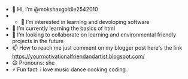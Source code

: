 - 👋 Hi, I’m @mokshaxgoldie2542010
- - 👀 I’m interested in learning and devoloping software 
- 🌱 I’m currently learning the basics of html
- 💞️ I’m looking to collaborate on learning and environmental friendly projects in the future
- 📫 How to reach me just comment on my blogger post here's the link https://yourmotivationalfriendandartist.blogspot.com/
- 😄 Pronouns: she
- ⚡ Fun fact: i love music dance cooking coding .

<!---
mokshaxgoldie2542010/mokshaxgoldie2542010 is a ✨ special ✨ repository because its `README.md` (this file) appears on your GitHub profile.
You can click the Preview link to take a look at your changes.
--->

